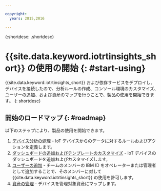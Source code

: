 ```yaml
---

copyright:
  years: 2015,2016

---
```


{:shortdesc: .shortdesc}

# {{site.data.keyword.iotrtinsights_short}} の使用の開始 {: #start-using}
{{site.data.keyword.iotrtinsights_short}} および依存サービスをデプロイし、デバイスを接続したので、分析ルールの作成、コンソール環境のカスタマイズ、ユーザーの追加、および資産のマップを行うことで、製品の使用を開始できます。
{: shortdesc}

## 開始のロードマップ  {: #roadmap}
以下のステップにより、製品の使用を開始できます。  
1. [デバイス分析の処理](rules.html "デバイス分析の処理") - IoT デバイスからのデータに対するルールおよびアクションを定義します。
2. [ダッシュボードの追加およびテンプレートのカスタマイズ](dashboards.html "デバイス分析の処理") - IoT デバイスのダッシュボードを追加およびカスタマイズします。
3. [ユーザーの追加](users.html "ユーザーの追加") - チームのメンバーの IBM ID をオペレーターまたは管理者として追加することで、そのメンバーに対して {{site.data.keyword.iotrtinsights_short}} の使用を許可します。
4. [資産の管理](assets.html "資産の管理") - デバイスを管理対象資産にマップします。
